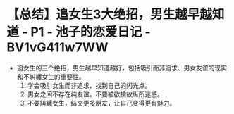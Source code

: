 # 【总结】追女生3大绝招，男生越早越知道 - P1 - 池子的恋爱日记 - BV1vG411w7WW

-   追女生的三个绝招，男生越早知道越好，包括吸引而非追求、男女友谊的现实和不糾纏女生的重要性。
    1.  学会吸引女生而非追求，找到自己的闪光点。
    2.  男女之间不存在纯友谊，不要被欲擒故纵所迷惑。
    3.  不要糾纏女生，结交更多朋友，让自己变得更有魅力。